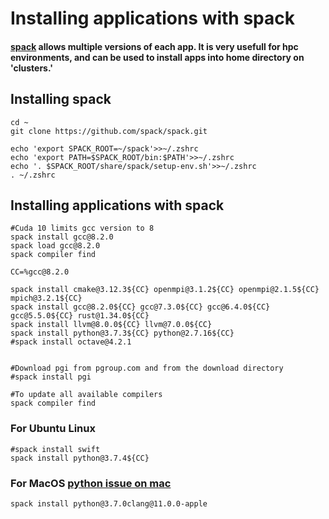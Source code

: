 # Installing applications with spack
#### [spack](https://spack.readthedocs.io/en/latest/) allows multiple versions of each app.  It is very usefull for hpc environments, and can be used to install apps into home directory on 'clusters.'



## Installing spack
```
cd ~
git clone https://github.com/spack/spack.git

echo 'export SPACK_ROOT=~/spack'>>~/.zshrc
echo 'export PATH=$SPACK_ROOT/bin:$PATH'>>~/.zshrc
echo '. $SPACK_ROOT/share/spack/setup-env.sh'>>~/.zshrc
. ~/.zshrc
```

## Installing applications with spack
```
#Cuda 10 limits gcc version to 8
spack install gcc@8.2.0 
spack load gcc@8.2.0
spack compiler find

CC=%gcc@8.2.0

spack install cmake@3.12.3${CC} openmpi@3.1.2${CC} openmpi@2.1.5${CC} mpich@3.2.1${CC}
spack install gcc@8.2.0${CC} gcc@7.3.0${CC} gcc@6.4.0${CC} gcc@5.5.0${CC} rust@1.34.0${CC}
spack install llvm@8.0.0${CC} llvm@7.0.0${CC}
spack install python@3.7.3${CC} python@2.7.16${CC}
#spack install octave@4.2.1


#Download pgi from pgroup.com and from the download directory
#spack install pgi

#To update all available compilers
spack compiler find
```

### For Ubuntu Linux
```
#spack install swift
spack install python@3.7.4${CC} 
```

### For MacOS [python issue on mac](https://github.com/spack/spack/issues/2230)
```
spack install python@3.7.0clang@11.0.0-apple
```





